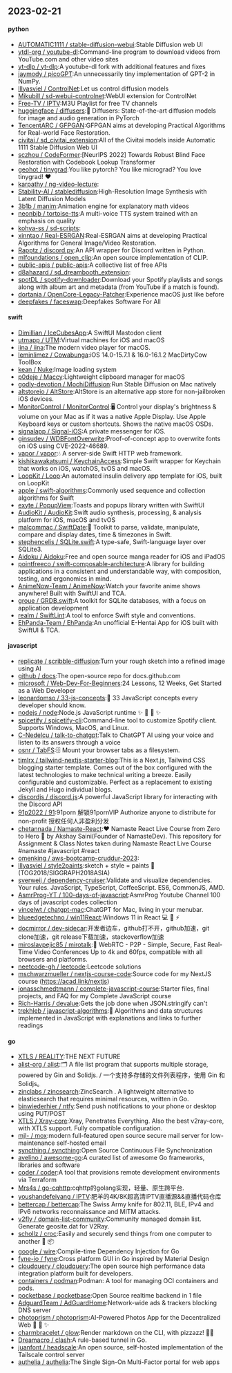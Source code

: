 ## 2023-02-21

#### python
* [AUTOMATIC1111 / stable-diffusion-webui](https://github.com/AUTOMATIC1111/stable-diffusion-webui):Stable Diffusion web UI
* [ytdl-org / youtube-dl](https://github.com/ytdl-org/youtube-dl):Command-line program to download videos from YouTube.com and other video sites
* [yt-dlp / yt-dlp](https://github.com/yt-dlp/yt-dlp):A youtube-dl fork with additional features and fixes
* [jaymody / picoGPT](https://github.com/jaymody/picoGPT):An unnecessarily tiny implementation of GPT-2 in NumPy.
* [lllyasviel / ControlNet](https://github.com/lllyasviel/ControlNet):Let us control diffusion models
* [Mikubill / sd-webui-controlnet](https://github.com/Mikubill/sd-webui-controlnet):WebUI extension for ControlNet
* [Free-TV / IPTV](https://github.com/Free-TV/IPTV):M3U Playlist for free TV channels
* [huggingface / diffusers](https://github.com/huggingface/diffusers):🤗
Diffusers: State-of-the-art diffusion models for image and audio generation in PyTorch
* [TencentARC / GFPGAN](https://github.com/TencentARC/GFPGAN):GFPGAN aims at developing Practical Algorithms for Real-world Face Restoration.
* [civitai / sd_civitai_extension](https://github.com/civitai/sd_civitai_extension):All of the Civitai models inside Automatic 1111 Stable Diffusion Web UI
* [sczhou / CodeFormer](https://github.com/sczhou/CodeFormer):[NeurIPS 2022] Towards Robust Blind Face Restoration with Codebook Lookup Transformer
* [geohot / tinygrad](https://github.com/geohot/tinygrad):You like pytorch? You like micrograd? You love tinygrad!
❤️
* [karpathy / ng-video-lecture](https://github.com/karpathy/ng-video-lecture):
* [Stability-AI / stablediffusion](https://github.com/Stability-AI/stablediffusion):High-Resolution Image Synthesis with Latent Diffusion Models
* [3b1b / manim](https://github.com/3b1b/manim):Animation engine for explanatory math videos
* [neonbjb / tortoise-tts](https://github.com/neonbjb/tortoise-tts):A multi-voice TTS system trained with an emphasis on quality
* [kohya-ss / sd-scripts](https://github.com/kohya-ss/sd-scripts):
* [xinntao / Real-ESRGAN](https://github.com/xinntao/Real-ESRGAN):Real-ESRGAN aims at developing Practical Algorithms for General Image/Video Restoration.
* [Rapptz / discord.py](https://github.com/Rapptz/discord.py):An API wrapper for Discord written in Python.
* [mlfoundations / open_clip](https://github.com/mlfoundations/open_clip):An open source implementation of CLIP.
* [public-apis / public-apis](https://github.com/public-apis/public-apis):A collective list of free APIs
* [d8ahazard / sd_dreambooth_extension](https://github.com/d8ahazard/sd_dreambooth_extension):
* [spotDL / spotify-downloader](https://github.com/spotDL/spotify-downloader):Download your Spotify playlists and songs along with album art and metadata (from YouTube if a match is found).
* [dortania / OpenCore-Legacy-Patcher](https://github.com/dortania/OpenCore-Legacy-Patcher):Experience macOS just like before
* [deepfakes / faceswap](https://github.com/deepfakes/faceswap):Deepfakes Software For All

#### swift
* [Dimillian / IceCubesApp](https://github.com/Dimillian/IceCubesApp):A SwiftUI Mastodon client
* [utmapp / UTM](https://github.com/utmapp/UTM):Virtual machines for iOS and macOS
* [iina / iina](https://github.com/iina/iina):The modern video player for macOS.
* [leminlimez / Cowabunga](https://github.com/leminlimez/Cowabunga):iOS 14.0-15.7.1 & 16.0-16.1.2 MacDirtyCow ToolBox
* [kean / Nuke](https://github.com/kean/Nuke):Image loading system
* [p0deje / Maccy](https://github.com/p0deje/Maccy):Lightweight clipboard manager for macOS
* [godly-devotion / MochiDiffusion](https://github.com/godly-devotion/MochiDiffusion):Run Stable Diffusion on Mac natively
* [altstoreio / AltStore](https://github.com/altstoreio/AltStore):AltStore is an alternative app store for non-jailbroken iOS devices.
* [MonitorControl / MonitorControl](https://github.com/MonitorControl/MonitorControl):🖥
Control your display's brightness & volume on your Mac as if it was a native Apple Display. Use Apple Keyboard keys or custom shortcuts. Shows the native macOS OSDs.
* [signalapp / Signal-iOS](https://github.com/signalapp/Signal-iOS):A private messenger for iOS.
* [ginsudev / WDBFontOverwrite](https://github.com/ginsudev/WDBFontOverwrite):Proof-of-concept app to overwrite fonts on iOS using CVE-2022-46689.
* [vapor / vapor](https://github.com/vapor/vapor):💧
A server-side Swift HTTP web framework.
* [kishikawakatsumi / KeychainAccess](https://github.com/kishikawakatsumi/KeychainAccess):Simple Swift wrapper for Keychain that works on iOS, watchOS, tvOS and macOS.
* [LoopKit / Loop](https://github.com/LoopKit/Loop):An automated insulin delivery app template for iOS, built on LoopKit
* [apple / swift-algorithms](https://github.com/apple/swift-algorithms):Commonly used sequence and collection algorithms for Swift
* [exyte / PopupView](https://github.com/exyte/PopupView):Toasts and popups library written with SwiftUI
* [AudioKit / AudioKit](https://github.com/AudioKit/AudioKit):Swift audio synthesis, processing, & analysis platform for iOS, macOS and tvOS
* [malcommac / SwiftDate](https://github.com/malcommac/SwiftDate):🐔
Toolkit to parse, validate, manipulate, compare and display dates, time & timezones in Swift.
* [stephencelis / SQLite.swift](https://github.com/stephencelis/SQLite.swift):A type-safe, Swift-language layer over SQLite3.
* [Aidoku / Aidoku](https://github.com/Aidoku/Aidoku):Free and open source manga reader for iOS and iPadOS
* [pointfreeco / swift-composable-architecture](https://github.com/pointfreeco/swift-composable-architecture):A library for building applications in a consistent and understandable way, with composition, testing, and ergonomics in mind.
* [AnimeNow-Team / AnimeNow](https://github.com/AnimeNow-Team/AnimeNow):Watch your favorite anime shows anywhere! Built with SwiftUI and TCA.
* [groue / GRDB.swift](https://github.com/groue/GRDB.swift):A toolkit for SQLite databases, with a focus on application development
* [realm / SwiftLint](https://github.com/realm/SwiftLint):A tool to enforce Swift style and conventions.
* [EhPanda-Team / EhPanda](https://github.com/EhPanda-Team/EhPanda):An unofficial E-Hentai App for iOS built with SwiftUI & TCA.

#### javascript
* [replicate / scribble-diffusion](https://github.com/replicate/scribble-diffusion):Turn your rough sketch into a refined image using AI
* [github / docs](https://github.com/github/docs):The open-source repo for docs.github.com
* [microsoft / Web-Dev-For-Beginners](https://github.com/microsoft/Web-Dev-For-Beginners):24 Lessons, 12 Weeks, Get Started as a Web Developer
* [leonardomso / 33-js-concepts](https://github.com/leonardomso/33-js-concepts):📜
33 JavaScript concepts every developer should know.
* [nodejs / node](https://github.com/nodejs/node):Node.js JavaScript runtime
✨
🐢
🚀
✨
* [spicetify / spicetify-cli](https://github.com/spicetify/spicetify-cli):Command-line tool to customize Spotify client. Supports Windows, MacOS, and Linux.
* [C-Nedelcu / talk-to-chatgpt](https://github.com/C-Nedelcu/talk-to-chatgpt):Talk to ChatGPT AI using your voice and listen to its answers through a voice
* [osnr / TabFS](https://github.com/osnr/TabFS):🗄
Mount your browser tabs as a filesystem.
* [timlrx / tailwind-nextjs-starter-blog](https://github.com/timlrx/tailwind-nextjs-starter-blog):This is a Next.js, Tailwind CSS blogging starter template. Comes out of the box configured with the latest technologies to make technical writing a breeze. Easily configurable and customizable. Perfect as a replacement to existing Jekyll and Hugo individual blogs.
* [discordjs / discord.js](https://github.com/discordjs/discord.js):A powerful JavaScript library for interacting with the Discord API
* [91p2022 / 91](https://github.com/91p2022/91):91porn 解锁91pornVIP Authorize anyone to distribute for non-profit 授权任何人非盈利分发
* [chetannada / Namaste-React](https://github.com/chetannada/Namaste-React):❤
Namaste React Live Course from Zero to Hero
🚀
by Akshay Saini(Founder of NamasteDev). This repository for Assignment & Class Notes taken during Namaste React Live Course #namaste #javascript #react
* [omenking / aws-bootcamp-cruddur-2023](https://github.com/omenking/aws-bootcamp-cruddur-2023):
* [lllyasviel / style2paints](https://github.com/lllyasviel/style2paints):sketch + style = paints
🎨
(TOG2018/SIGGRAPH2018ASIA)
* [sverweij / dependency-cruiser](https://github.com/sverweij/dependency-cruiser):Validate and visualize dependencies. Your rules. JavaScript, TypeScript, CoffeeScript. ES6, CommonJS, AMD.
* [AsmrProg-YT / 100-days-of-javascript](https://github.com/AsmrProg-YT/100-days-of-javascript):AsmrProg Youtube Channel 100 days of javascript codes collection
* [vincelwt / chatgpt-mac](https://github.com/vincelwt/chatgpt-mac):ChatGPT for Mac, living in your menubar.
* [blueedgetechno / win11React](https://github.com/blueedgetechno/win11React):Windows 11 in React
💻
🌈
⚡
* [docmirror / dev-sidecar](https://github.com/docmirror/dev-sidecar):开发者边车，github打不开，github加速，git clone加速，git release下载加速，stackoverflow加速
* [miroslavpejic85 / mirotalk](https://github.com/miroslavpejic85/mirotalk):🚀
WebRTC - P2P - Simple, Secure, Fast Real-Time Video Conferences Up to 4k and 60fps, compatible with all browsers and platforms.
* [neetcode-gh / leetcode](https://github.com/neetcode-gh/leetcode):Leetcode solutions
* [mschwarzmueller / nextjs-course-code](https://github.com/mschwarzmueller/nextjs-course-code):Source code for my NextJS course (https://acad.link/nextjs)
* [jonasschmedtmann / complete-javascript-course](https://github.com/jonasschmedtmann/complete-javascript-course):Starter files, final projects, and FAQ for my Complete JavaScript course
* [Rich-Harris / devalue](https://github.com/Rich-Harris/devalue):Gets the job done when JSON.stringify can't
* [trekhleb / javascript-algorithms](https://github.com/trekhleb/javascript-algorithms):📝
Algorithms and data structures implemented in JavaScript with explanations and links to further readings

#### go
* [XTLS / REALITY](https://github.com/XTLS/REALITY):THE NEXT FUTURE
* [alist-org / alist](https://github.com/alist-org/alist):🗂️
A file list program that supports multiple storage, powered by Gin and Solidjs. / 一个支持多存储的文件列表程序，使用 Gin 和 Solidjs。
* [zinclabs / zincsearch](https://github.com/zinclabs/zincsearch):ZincSearch . A lightweight alternative to elasticsearch that requires minimal resources, written in Go.
* [binwiederhier / ntfy](https://github.com/binwiederhier/ntfy):Send push notifications to your phone or desktop using PUT/POST
* [XTLS / Xray-core](https://github.com/XTLS/Xray-core):Xray, Penetrates Everything. Also the best v2ray-core, with XTLS support. Fully compatible configuration.
* [mjl- / mox](https://github.com/mjl-/mox):modern full-featured open source secure mail server for low-maintenance self-hosted email
* [syncthing / syncthing](https://github.com/syncthing/syncthing):Open Source Continuous File Synchronization
* [avelino / awesome-go](https://github.com/avelino/awesome-go):A curated list of awesome Go frameworks, libraries and software
* [coder / coder](https://github.com/coder/coder):A tool that provisions remote development environments via Terraform
* [Mrs4s / go-cqhttp](https://github.com/Mrs4s/go-cqhttp):cqhttp的golang实现，轻量、原生跨平台.
* [youshandefeiyang / IPTV](https://github.com/youshandefeiyang/IPTV):肥羊的4K/8K超高清IPTV直播源&&直播代码仓库
* [bettercap / bettercap](https://github.com/bettercap/bettercap):The Swiss Army knife for 802.11, BLE, IPv4 and IPv6 networks reconnaissance and MITM attacks.
* [v2fly / domain-list-community](https://github.com/v2fly/domain-list-community):Community managed domain list. Generate geosite.dat for V2Ray.
* [schollz / croc](https://github.com/schollz/croc):Easily and securely send things from one computer to another
🐊
📦
* [google / wire](https://github.com/google/wire):Compile-time Dependency Injection for Go
* [fyne-io / fyne](https://github.com/fyne-io/fyne):Cross platform GUI in Go inspired by Material Design
* [cloudquery / cloudquery](https://github.com/cloudquery/cloudquery):The open source high performance data integration platform built for developers.
* [containers / podman](https://github.com/containers/podman):Podman: A tool for managing OCI containers and pods.
* [pocketbase / pocketbase](https://github.com/pocketbase/pocketbase):Open Source realtime backend in 1 file
* [AdguardTeam / AdGuardHome](https://github.com/AdguardTeam/AdGuardHome):Network-wide ads & trackers blocking DNS server
* [photoprism / photoprism](https://github.com/photoprism/photoprism):AI-Powered Photos App for the Decentralized Web
🌈
💎
✨
* [charmbracelet / glow](https://github.com/charmbracelet/glow):Render markdown on the CLI, with pizzazz! 💅🏻
* [Dreamacro / clash](https://github.com/Dreamacro/clash):A rule-based tunnel in Go.
* [juanfont / headscale](https://github.com/juanfont/headscale):An open source, self-hosted implementation of the Tailscale control server
* [authelia / authelia](https://github.com/authelia/authelia):The Single Sign-On Multi-Factor portal for web apps

